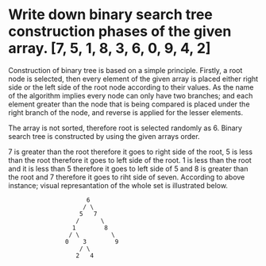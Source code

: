 # Write down binary search tree construction phases of the given array. [7, 5, 1, 8, 3, 6, 0, 9, 4, 2]
Construction of binary tree is based on a simple principle. Firstly, a root node is selected, then every element of the given array is placed either right side or the left side of the root node according to their values. As the name of the algorithm implies every node can only have two branches; and each element greater than the node that is being compared is placed under the right branch of the node, and reverse is applied for the lesser elements.

The array is not sorted, therefore root is selected randomly as 6. Binary search tree is constructed by using the given arrays order. 

7 is greater than the root therefore it goes to right side of the root, 5 is less than the root therefore it goes to left side of the root. 1 is less than the root and it is less than 5 therefore it goes to left side of 5 and 8 is greater than the root and 7 therefore it goes to riht side of seven. According to above instance; visual represantation of the whole set is illustrated below.

					      6
					     / \
					    5   7
					   / 	  \
					  1		   8
					 / \		 \
					0    3		  9
						/ \
					   2   4